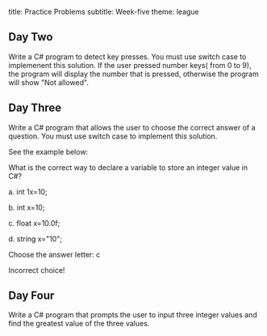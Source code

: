 title: Practice Problems
subtitle: Week-five
theme: league



## Day Two

Write a C# program to detect key presses. You must use switch case to implemenent this solution. If the user pressed number keys( from 0 to 9), the program will display the number that is pressed, otherwise the program will show "Not allowed". 

## Day Three

Write a C# program that allows the user to choose the correct answer of a question. You must use switch case to implement this solution.

See the example below:

What is the correct way to declare a variable to store an integer value in C#?

a. int 1x=10;

b. int x=10;

c. float x=10.0f;

d. string x="10";

Choose the answer letter: c

Incorrect choice!

## Day Four

Write a C# program that prompts the user to input three integer values and find the greatest value of the three values.